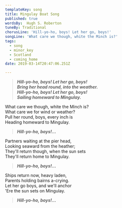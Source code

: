 ```yaml
---
templateKey: song
title: Mingulay Boat Song
published: true
wordsBy:  Hugh S. Roberton
tuneBy: Traditional
chorusLine: 'Hill-yo-ho, boys! Let her go, boys!'
songLine: 'What care we though, white the Minch is?'
tags:
  - song
  - minor_key
  - Scotland
  - coming_home
date: 2019-03-14T20:47:06.251Z

---
```

> ***Hill-yo-ho, boys! Let her go, boys!***\
> ***Bring her head round, into the weather.***\
> ***Hill-yo-ho, boys! Let her go, boys!***\
> ***Sailing homeward to Mingulay.***

What care we though, white the Minch is?\
What care we for wind or weather?\
Pull her round, boys, every inch is\
Heading homeward to Mingulay.

> ***Hill-yo-ho, boys!...***

Partners waiting at the pier head,\
Looking seaward from the heather;\
They'll return though, when the sun sets\
They'll return home to Mingulay.

> ***Hill-yo-ho, boys!...***

Ships return now, heavy laden,\
Parents holding bairns a-crying.\
Let her go boys, and we'll anchor\
'Ere the sun sets on Mingulay.

> ***Hill-yo-ho, boys!...***
